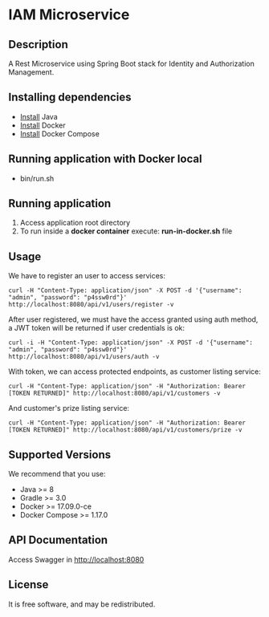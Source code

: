 # IAM Microservice

## Description
A Rest Microservice using Spring Boot stack for Identity and Authorization Management.

## Installing dependencies
- [Install](http://www.oracle.com/technetwork/java/javase/downloads/index.html) Java
- [Install](https://docs.docker.com/engine/installation/) Docker
- [Install](https://docs.docker.com/compose/install/) Docker Compose

## Running application with Docker local
- bin/run.sh

## Running application
1. Access application root directory
2. To run inside a **docker container** execute: **run-in-docker.sh** file

## Usage

We have to register an user to access services:
~~~~
curl -H "Content-Type: application/json" -X POST -d '{"username": "admin", "password": "p4ssw0rd"}' http://localhost:8080/api/v1/users/register -v
~~~~

After user registered, we must have the access granted using auth method, a JWT token will be returned if user credentials is ok:
~~~~
curl -i -H "Content-Type: application/json" -X POST -d '{"username": "admin", "password": "p4ssw0rd"}' http://localhost:8080/api/v1/users/auth -v
~~~~

With token, we can access protected endpoints, as customer listing service:
~~~~
curl -H "Content-Type: application/json" -H "Authorization: Bearer [TOKEN RETURNED]" http://localhost:8080/api/v1/customers -v
~~~~

And customer's prize listing service:
~~~~
curl -H "Content-Type: application/json" -H "Authorization: Bearer [TOKEN RETURNED]" http://localhost:8080/api/v1/customers/prize -v
~~~~

## Supported Versions
We recommend that you use:
 - Java >= 8
 - Gradle >= 3.0
 - Docker >= 17.09.0-ce
 - Docker Compose >= 1.17.0

## API Documentation
Access Swagger in [http://localhost:8080](http://localhost:8080)

## License
It is free software, and may be redistributed.
